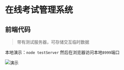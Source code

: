 # 在线考试管理系统
## 前端代码
>带有测试服务器，可存储交互临时数据

本地演示：`node testServer` 然后在浏览器访问本地`8999`端口

![演示](./web_font/src/examsystem演示.gif)
